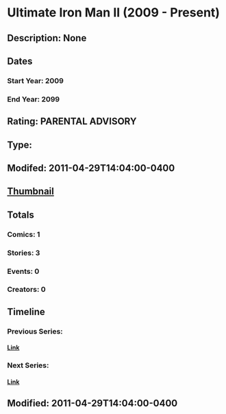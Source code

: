 # Ultimate Iron Man II (2009 - Present)
## Description: None
## Dates
### Start Year: 2009
### End Year: 2099
## Rating: PARENTAL ADVISORY
## Type: 
## Modifed: 2011-04-29T14:04:00-0400
## [Thumbnail](http://i.annihil.us/u/prod/marvel/i/mg/3/80/4bb57497622c2.jpg)
## Totals
### Comics: 1
### Stories: 3
### Events: 0
### Creators: 0
## Timeline
### Previous Series: 
#### [Link]()
### Next Series: 
#### [Link]()
## Modified: 2011-04-29T14:04:00-0400